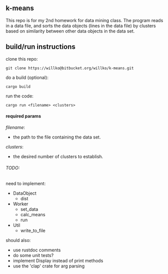 ## k-means

This repo is for my 2nd homework for data mining class.
The program reads in a data file, and sorts the data objects
(lines in the data file) by clusters based on similarity between
other data objects in the data set.

## build/run instructions

clone this repo:

```
git clone https://willko@bitbucket.org/willko/k-means.git
```

do a build (optional):

```
cargo build
```

run the code:

```
cargo run <filename> <clusters>
```


#### required params

_filename_:
 - the path to the file containing the data set.

_clusters_:
 - the desired number of clusters to establish.

###### TODO:

need to implement:
  - DataObject
    - dist
  - Worker
    - set_data
    - calc_means
    - run
  - Util
    - write_to_file

should also:
  - use rustdoc comments
  - do some unit tests?
  - implement Display instead of print methods
  - use the 'clap' crate for arg parsing
